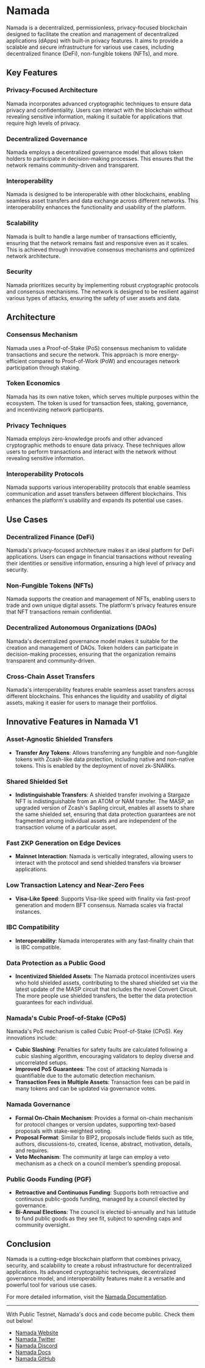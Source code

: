 # Namada

Namada is a decentralized, permissionless, privacy-focused blockchain designed to facilitate the creation and management of decentralized applications (dApps) with built-in privacy features. It aims to provide a scalable and secure infrastructure for various use cases, including decentralized finance (DeFi), non-fungible tokens (NFTs), and more.

## Key Features

### Privacy-Focused Architecture

Namada incorporates advanced cryptographic techniques to ensure data privacy and confidentiality. Users can interact with the blockchain without revealing sensitive information, making it suitable for applications that require high levels of privacy.

### Decentralized Governance

Namada employs a decentralized governance model that allows token holders to participate in decision-making processes. This ensures that the network remains community-driven and transparent.

### Interoperability

Namada is designed to be interoperable with other blockchains, enabling seamless asset transfers and data exchange across different networks. This interoperability enhances the functionality and usability of the platform.

### Scalability

Namada is built to handle a large number of transactions efficiently, ensuring that the network remains fast and responsive even as it scales. This is achieved through innovative consensus mechanisms and optimized network architecture.

### Security

Namada prioritizes security by implementing robust cryptographic protocols and consensus mechanisms. The network is designed to be resilient against various types of attacks, ensuring the safety of user assets and data.

## Architecture

### Consensus Mechanism

Namada uses a Proof-of-Stake (PoS) consensus mechanism to validate transactions and secure the network. This approach is more energy-efficient compared to Proof-of-Work (PoW) and encourages network participation through staking.

### Token Economics

Namada has its own native token, which serves multiple purposes within the ecosystem. The token is used for transaction fees, staking, governance, and incentivizing network participants.

### Privacy Techniques

Namada employs zero-knowledge proofs and other advanced cryptographic methods to ensure data privacy. These techniques allow users to perform transactions and interact with the network without revealing sensitive information.

### Interoperability Protocols

Namada supports various interoperability protocols that enable seamless communication and asset transfers between different blockchains. This enhances the platform's usability and expands its potential use cases.

## Use Cases

### Decentralized Finance (DeFi)

Namada's privacy-focused architecture makes it an ideal platform for DeFi applications. Users can engage in financial transactions without revealing their identities or sensitive information, ensuring a high level of privacy and security.

### Non-Fungible Tokens (NFTs)

Namada supports the creation and management of NFTs, enabling users to trade and own unique digital assets. The platform's privacy features ensure that NFT transactions remain confidential.

### Decentralized Autonomous Organizations (DAOs)

Namada's decentralized governance model makes it suitable for the creation and management of DAOs. Token holders can participate in decision-making processes, ensuring that the organization remains transparent and community-driven.

### Cross-Chain Asset Transfers

Namada's interoperability features enable seamless asset transfers across different blockchains. This enhances the liquidity and usability of digital assets, making it easier for users to manage their portfolios.

## Innovative Features in Namada V1

### Asset-Agnostic Shielded Transfers

- **Transfer Any Tokens**: Allows transferring any fungible and non-fungible tokens with Zcash-like data protection, including native and non-native tokens. This is enabled by the deployment of novel zk-SNARKs.

### Shared Shielded Set

- **Indistinguishable Transfers**: A shielded transfer involving a Stargaze NFT is indistinguishable from an ATOM or NAM transfer. The MASP, an upgraded version of Zcash's Sapling circuit, enables all assets to share the same shielded set, ensuring that data protection guarantees are not fragmented among individual assets and are independent of the transaction volume of a particular asset.

### Fast ZKP Generation on Edge Devices

- **Mainnet Interaction**: Namada is vertically integrated, allowing users to interact with the protocol and send shielded transfers via browser applications.

### Low Transaction Latency and Near-Zero Fees

- **Visa-Like Speed**: Supports Visa-like speed with finality via fast-proof generation and modern BFT consensus. Namada scales via fractal instances.

### IBC Compatibility

- **Interoperability**: Namada interoperates with any fast-finality chain that is IBC compatible.

### Data Protection as a Public Good

- **Incentivized Shielded Assets**: The Namada protocol incentivizes users who hold shielded assets, contributing to the shared shielded set via the latest update of the MASP circuit that includes the novel Convert Circuit. The more people use shielded transfers, the better the data protection guarantees for each individual.

### Namada's Cubic Proof-of-Stake (CPoS)

Namada's PoS mechanism is called Cubic Proof-of-Stake (CPoS). Key innovations include:

- **Cubic Slashing**: Penalties for safety faults are calculated following a cubic slashing algorithm, encouraging validators to deploy diverse and uncorrelated setups.
- **Improved PoS Guarantees**: The cost of attacking Namada is quantifiable due to the automatic detection mechanism.
- **Transaction Fees in Multiple Assets**: Transaction fees can be paid in many tokens and can be updated via governance votes.

### Namada Governance

- **Formal On-Chain Mechanism**: Provides a formal on-chain mechanism for protocol changes or version updates, supporting text-based proposals with stake-weighted voting.
- **Proposal Format**: Similar to BIP2, proposals include fields such as title, authors, discussions-to, created, license, abstract, motivation, details, and requires.
- **Veto Mechanism**: The community at large can employ a veto mechanism as a check on a council member’s spending proposal.

### Public Goods Funding (PGF)

- **Retroactive and Continuous Funding**: Supports both retroactive and continuous public-goods funding, managed by a council elected by governance.
- **Bi-Annual Elections**: The council is elected bi-annually and has latitude to fund public goods as they see fit, subject to spending caps and community oversight.

## Conclusion

Namada is a cutting-edge blockchain platform that combines privacy, security, and scalability to create a robust infrastructure for decentralized applications. Its advanced cryptographic techniques, decentralized governance model, and interoperability features make it a versatile and powerful tool for various use cases.

For more detailed information, visit the [Namada Documentation](https://docs.namada.net/).

---

With Public Testnet, Namada's docs and code become public. Check them out below!

- [Namada Website](https://namada.net/)
- [Namada Twitter](https://x.com/namada)
- [Namada Discord](https://discord.com/invite/namada)
- [Namada Docs](https://docs.namada.net/)
- [Namada GitHub](https://github.com/anoma)
